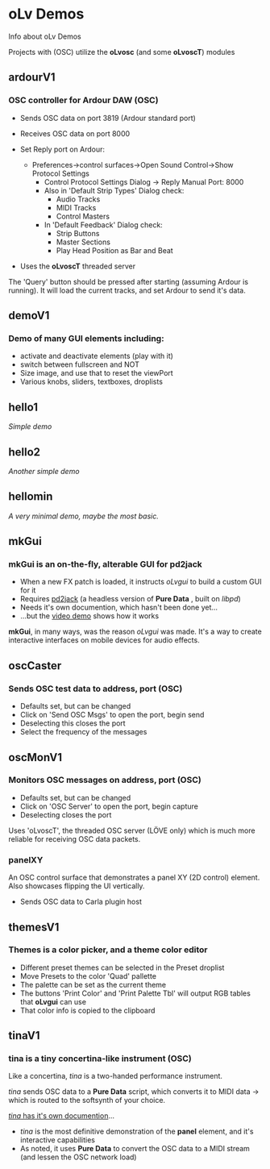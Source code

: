 # oLv Demos


Info about oLv Demos

Projects with (OSC) utilize the **oLvosc** (and some **oLvoscT**) modules

## ardourV1

### OSC controller for Ardour DAW (OSC)

  * Sends OSC data on port 3819 (Ardour standard port)
  * Receives OSC data on port 8000
  * Set Reply port on Ardour:
    * Preferences->control surfaces->Open Sound Control->Show Protocol Settings
        * Control Protocol Settings Dialog -> Reply Manual Port: 8000
        * Also in 'Default Strip Types' Dialog check:
            * Audio Tracks
            * MIDI Tracks
            * Control Masters
        * In 'Default Feedback' Dialog check:
            * Strip Buttons
            * Master Sections
            * Play Head Position as Bar and Beat

  * Uses the **oLvoscT** threaded server

The 'Query' button should be pressed after starting (assuming Ardour is running). It will load the current tracks, and set Ardour to send it's data.

## demoV1

### Demo of many GUI elements including:

  * activate and deactivate elements (play with it)
  * switch between fullscreen and NOT
  * Size image, and use that to reset the viewPort
  * Various knobs, sliders, textboxes, droplists

## hello1

*Simple demo*

## hello2

*Another simple demo*

## hellomin

*A very minimal demo, maybe the most basic.*

## mkGui

### mkGui is an on-the-fly, alterable GUI for pd2jack

  * When a new FX patch is loaded, it instructs *oLvgui* to build a custom GUI for it
  * Requires [pd2jack](https://github.com/GModal/pd2jack) (a headless version of **Pure Data** , built on *libpd*)
  * Needs it's own documention, which hasn't been done yet...
  * ...but the [video demo](https://youtu.be/nw84JxDqqa0) shows how it works

**mkGui**, in many ways, was the reason *oLvgui* was made. It's a way to create interactive interfaces
on mobile devices for audio effects.

## oscCaster

### Sends OSC test data to address, port (OSC)

  * Defaults set, but can be changed
  * Click on 'Send OSC Msgs' to open the port, begin send
  * Deselecting this closes the port
  * Select the frequency of the messages

## oscMonV1

### Monitors OSC messages on address, port (OSC)

  * Defaults set, but can be changed
  * Click on 'OSC Server' to open the port, begin capture
  * Deselecting closes the port

Uses 'oLvoscT', the threaded OSC server (LÖVE only) which is much more reliable for receiving OSC data packets.

### panelXY

An OSC control surface that demonstrates a panel XY (2D control) element. Also showcases flipping the UI vertically.

  * Sends OSC data to Carla plugin host

## themesV1

### Themes is a color picker, and a theme color editor

  * Different preset themes can be selected in the Preset droplist
  * Move Presets to the color 'Quad' pallette
  * The palette can be set as the current theme
  * The buttons 'Print Color' and 'Print Palette Tbl' will output RGB tables that **oLvgui** can use
  * That color info is copied to the clipboard

## tinaV1

### tina is a tiny concertina-like instrument (OSC)

Like a concertina, *tina* is a two-handed performance instrument.

*tina* sends OSC data to a **Pure Data** script, which converts it to MIDI data -> which is routed to the softsynth of your choice.

[*tina* has it's own documention](demo_love/demo_docs/tinaV1.md)...

  * *tina* is the most definitive demonstration of the **panel** element, and it's interactive capabilities
  * As noted, it uses **Pure Data** to convert the OSC data to a MIDI stream (and lessen the OSC network load)
